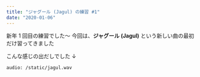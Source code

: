 ```yaml
---
title: "ジャグール (Jagul) の練習 #1"
date: "2020-01-06"
---
```


新年 1 回目の練習でした〜
今回は、**ジャグール (Jagul)** という新しい曲の最初だけ習ってきました

こんな感じの出だしでした ↓

`audio: /static/jagul.wav`
